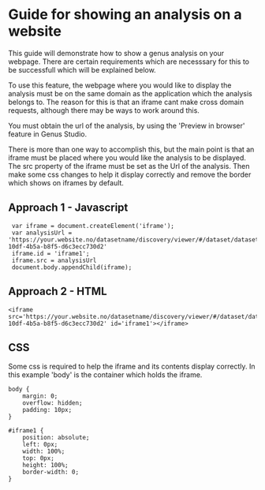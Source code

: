 # Guide for showing an analysis on a website

This guide will demonstrate how to show a genus analysis on your webpage. There are certain 
requirements which are necesssary for this to be successfull which will be explained below.

To use this feature, the webpage where you would like to display the analysis must be on 
the same domain as the application which the analysis belongs to. The reason for this is that 
an iframe cant make cross domain requests, although there may be ways to work around this.

You must obtain the url of the analysis, by using the 'Preview in browser' feature in Genus 
Studio.

There is more than one way to accomplish this, but the main point is that an iframe must be 
placed where you would like the analysis to be displayed. The src property of the iframe must 
be set as the Url of the analysis. Then make some css changes to help it display correctly and 
remove the border which shows on iframes by default.

## Approach 1 - Javascript 

``` 
 var iframe = document.createElement('iframe');
 var analysisUrl = 'https://your.website.no/datasetname/discovery/viewer/#/dataset/datasetname/analysis/3eb7aae4-10df-4b5a-b8f5-d6c3ecc730d2'
 iframe.id = 'iframe1';
 iframe.src = analysisUrl
 document.body.appendChild(iframe);
```

## Approach 2 - HTML

```
<iframe src='https://your.website.no/datasetname/discovery/viewer/#/dataset/datasetname/analysis/3eb7aae4-10df-4b5a-b8f5-d6c3ecc730d2' id='iframe1'></iframe>
```

## CSS 

Some css is required to help the iframe and its contents display correctly. In this example 'body' 
is the container which holds the iframe.

```
body {
    margin: 0;
    overflow: hidden;
    padding: 10px;
}

#iframe1 {
    position: absolute;
    left: 0px;
    width: 100%;
    top: 0px;
    height: 100%;
    border-width: 0;
}

```


